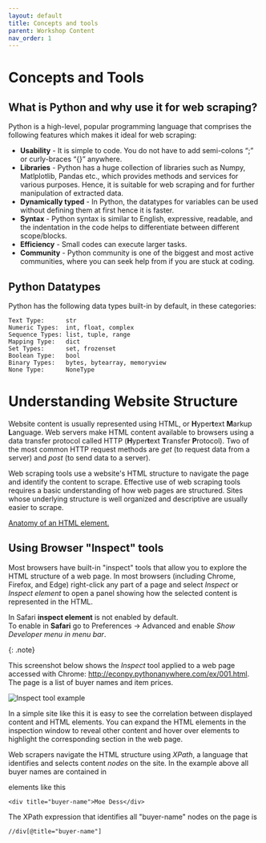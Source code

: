 ```yaml
---
layout: default
title: Concepts and tools
parent: Workshop Content
nav_order: 1
---
```


# Concepts and Tools

## What is Python and why use it for web scraping?

Python is a high-level, popular programming language that comprises the following features which makes it ideal for web scraping:

* **Usability** - It is simple to code. You do not have to add semi-colons “;” or curly-braces “{}” anywhere. 
* **Libraries** - Python has a huge collection of libraries such as Numpy, Matlplotlib, Pandas etc., which provides methods and services for various purposes. Hence, it is suitable for web scraping and for further manipulation of extracted data.
* **Dynamically typed** - In Python, the datatypes for variables can be used without defining them at first hence it is faster.
* **Syntax** - Python syntax is similar to English, expressive, readable, and the indentation in the code helps to differentiate between different scope/blocks. 
* **Efficiency** - Small codes can execute larger tasks.
* **Community** - Python community is one of the biggest and most active communities, where you can seek help from if you are stuck at coding.

## Python Datatypes

Python has the following data types built-in by default, in these categories:

~~~
Text Type:      str
Numeric Types:  int, float, complex
Sequence Types: list, tuple, range
Mapping Type:   dict
Set Types:      set, frozenset
Boolean Type:   bool
Binary Types:   bytes, bytearray, memoryview
None Type:      NoneType
~~~


# Understanding Website Structure

Website content is usually represented using HTML, or **H**yper**t**ext **M**arkup **L**anguage. Web servers make HTML content available to browsers using a data transfer protocol called HTTP (**H**yper**t**ext **T**ransfer **P**rotocol). Two of the most common HTTP request methods are *get* (to request data from a server) and *post* (to send data to a server).

Web scraping tools use a website's HTML structure to navigate the page and identify the content to scrape. Effective use of web scraping tools requires a basic understanding of how web pages are structured. Sites whose underlying structure is well organized and descriptive are usually easier to scrape.

<a href="https://developer.mozilla.org/en-US/docs/Learn/Getting_started_with_the_web/HTML_basics" target="_blank">Anatomy of an HTML element.</a>


## Using Browser "Inspect" tools

Most browsers have built-in "inspect" tools that allow you to explore the HTML structure of a web page. In most browsers (including Chrome, Firefox, and Edge) right-click any part of a page and select *Inspect* or *Inspect element* to open a panel showing how the selected content is represented in the HTML.

<p>In Safari <strong>inspect element</strong> is not enabled by default.<br> To enable in <strong>Safari</strong> go to Preferences -> Advanced and enable <i>Show Developer menu in menu bar</i>.</p>
{: .note}

This screenshot below shows the *Inspect* tool applied to a web page accessed with Chrome: <a href="http://econpy.pythonanywhere.com/ex/001.html" target="_blank">http://econpy.pythonanywhere.com/ex/001.html</a>. The page is a list of buyer names and item prices.

![Inspect tool example](media/inspect_tool.jpg)

In a simple site like this it is easy to see the correlation between displayed content and HTML elements. You can expand the HTML elements in the inspection window to reveal other content and hover over elements to highlight the corresponding section in the web page.

Web scrapers navigate the HTML structure using *XPath*, a language that identifies and selects content *nodes* on the site. In the example above all buyer names are contained in <div> elements like this

```
<div title="buyer-name">Moe Dess</div>
```

The XPath expression that identifies all "buyer-name" nodes on the page is

```
//div[@title="buyer-name"]
```
